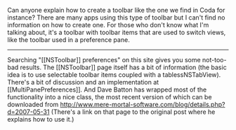 Can anyone explain how to create a toolbar like the one we find in Coda for instance? There are many apps using this type of toolbar but I can't find no information on how to create one. For those who don't know what I'm talking about, it's a toolbar with toolbar items that are used to switch views, like the toolbar used in a preference pane.  

----
Searching "[[NSToolbar]] preferences" on this site gives you some not-too-bad results. The [[NSToolbar]] page itself has a bit of information (the basic idea is to use selectable toolbar items coupled with a tablessNSTabView). There's a bit of discussion and an implementation at [[MultiPanePreferences]]. And Dave Batton has wrapped most of the functionality into a nice class, the most recent version of which can be downloaded from http://www.mere-mortal-software.com/blog/details.php?d=2007-05-31 (There's a link on that page to the original post where he explains how to use it.)